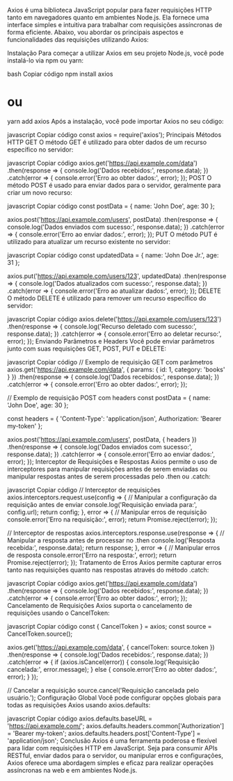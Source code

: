 Axios é uma biblioteca JavaScript popular para fazer requisições HTTP tanto em navegadores quanto em ambientes Node.js. Ela fornece uma interface simples e intuitiva para trabalhar com requisições assíncronas de forma eficiente. Abaixo, vou abordar os principais aspectos e funcionalidades das requisições utilizando Axios:

Instalação
Para começar a utilizar Axios em seu projeto Node.js, você pode instalá-lo via npm ou yarn:

bash
Copiar código
npm install axios
# ou
yarn add axios
Após a instalação, você pode importar Axios no seu código:

javascript
Copiar código
const axios = require('axios');
Principais Métodos HTTP
GET
O método GET é utilizado para obter dados de um recurso específico no servidor:

javascript
Copiar código
axios.get('https://api.example.com/data')
  .then(response => {
    console.log('Dados recebidos:', response.data);
  })
  .catch(error => {
    console.error('Erro ao obter dados:', error);
  });
POST
O método POST é usado para enviar dados para o servidor, geralmente para criar um novo recurso:

javascript
Copiar código
const postData = {
  name: 'John Doe',
  age: 30
};

axios.post('https://api.example.com/users', postData)
  .then(response => {
    console.log('Dados enviados com sucesso:', response.data);
  })
  .catch(error => {
    console.error('Erro ao enviar dados:', error);
  });
PUT
O método PUT é utilizado para atualizar um recurso existente no servidor:

javascript
Copiar código
const updatedData = {
  name: 'John Doe Jr.',
  age: 31
};

axios.put('https://api.example.com/users/123', updatedData)
  .then(response => {
    console.log('Dados atualizados com sucesso:', response.data);
  })
  .catch(error => {
    console.error('Erro ao atualizar dados:', error);
  });
DELETE
O método DELETE é utilizado para remover um recurso específico do servidor:

javascript
Copiar código
axios.delete('https://api.example.com/users/123')
  .then(response => {
    console.log('Recurso deletado com sucesso:', response.data);
  })
  .catch(error => {
    console.error('Erro ao deletar recurso:', error);
  });
Enviando Parâmetros e Headers
Você pode enviar parâmetros junto com suas requisições GET, POST, PUT e DELETE:

javascript
Copiar código
// Exemplo de requisição GET com parâmetros
axios.get('https://api.example.com/data', {
  params: {
    id: 1,
    category: 'books'
  }
})
.then(response => {
  console.log('Dados recebidos:', response.data);
})
.catch(error => {
  console.error('Erro ao obter dados:', error);
});

// Exemplo de requisição POST com headers
const postData = {
  name: 'John Doe',
  age: 30
};

const headers = {
  'Content-Type': 'application/json',
  Authorization: 'Bearer my-token'
};

axios.post('https://api.example.com/users', postData, { headers })
  .then(response => {
    console.log('Dados enviados com sucesso:', response.data);
  })
  .catch(error => {
    console.error('Erro ao enviar dados:', error);
  });
Interceptor de Requisições e Respostas
Axios permite o uso de interceptores para manipular requisições antes de serem enviadas ou manipular respostas antes de serem processadas pelo .then ou .catch:

javascript
Copiar código
// Interceptor de requisições
axios.interceptors.request.use(config => {
  // Manipular a configuração da requisição antes de enviar
  console.log('Requisição enviada para:', config.url);
  return config;
}, error => {
  // Manipular erros de requisição
  console.error('Erro na requisição:', error);
  return Promise.reject(error);
});

// Interceptor de respostas
axios.interceptors.response.use(response => {
  // Manipular a resposta antes de processar no .then
  console.log('Resposta recebida:', response.data);
  return response;
}, error => {
  // Manipular erros de resposta
  console.error('Erro na resposta:', error);
  return Promise.reject(error);
});
Tratamento de Erros
Axios permite capturar erros tanto nas requisições quanto nas respostas através do método .catch:

javascript
Copiar código
axios.get('https://api.example.com/data')
  .then(response => {
    console.log('Dados recebidos:', response.data);
  })
  .catch(error => {
    console.error('Erro ao obter dados:', error);
  });
Cancelamento de Requisições
Axios suporta o cancelamento de requisições usando o CancelToken:

javascript
Copiar código
const { CancelToken } = axios;
const source = CancelToken.source();

axios.get('https://api.example.com/data', {
  cancelToken: source.token
})
.then(response => {
  console.log('Dados recebidos:', response.data);
})
.catch(error => {
  if (axios.isCancel(error)) {
    console.log('Requisição cancelada:', error.message);
  } else {
    console.error('Erro ao obter dados:', error);
  }
});

// Cancelar a requisição
source.cancel('Requisição cancelada pelo usuário.');
Configuração Global
Você pode configurar opções globais para todas as requisições Axios usando axios.defaults:

javascript
Copiar código
axios.defaults.baseURL = 'https://api.example.com/';
axios.defaults.headers.common['Authorization'] = 'Bearer my-token';
axios.defaults.headers.post['Content-Type'] = 'application/json';
Conclusão
Axios é uma ferramenta poderosa e flexível para lidar com requisições HTTP em JavaScript. Seja para consumir APIs RESTful, enviar dados para o servidor, ou manipular erros e configurações, Axios oferece uma abordagem simples e eficaz para realizar operações assíncronas na web e em ambientes Node.js.